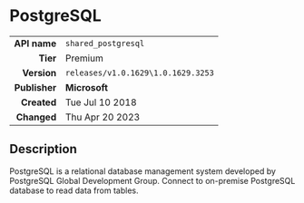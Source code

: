 # PostgreSQL
| | |
|-:|-|
|**API name**|`shared_postgresql`|
|**Tier**|Premium|
|**Version**|`releases/v1.0.1629\1.0.1629.3253`|
|**Publisher**|**Microsoft**|
|**Created**|Tue Jul 10 2018|
|**Changed**|Thu Apr 20 2023|

## Description
PostgreSQL is a relational database management system developed by PostgreSQL Global Development Group. Connect to on-premise PostgreSQL database to read data from tables.
